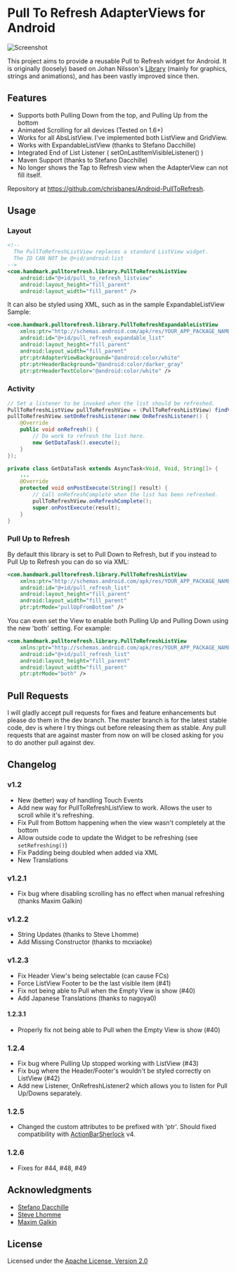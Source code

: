 # Pull To Refresh AdapterViews for Android

![Screenshot](https://github.com/chrisbanes/Android-PullToRefresh/raw/master/header_graphic.png)

This project aims to provide a reusable Pull to Refresh widget for Android. It is originally (loosely) based on Johan Nilsson's [Library](https://github.com/johannilsson/android-pulltorefresh) (mainly for graphics, strings and animations), and has been vastly improved since then.

## Features

 * Supports both Pulling Down from the top, and Pulling Up from the bottom
 * Animated Scrolling for all devices (Tested on 1.6+)
 * Works for all AbsListView. I've implemented both ListView and GridView.
 * Works with ExpandableListView (thanks to Stefano Dacchille)
 * Integrated End of List Listener ( setOnLastItemVisibleListener() )
 * Maven Support (thanks to Stefano Dacchille)
 * No longer shows the Tap to Refresh view when the AdapterView can not fill itself.

Repository at <https://github.com/chrisbanes/Android-PullToRefresh>.

## Usage

### Layout

``` xml
<!--
  The PullToRefreshListView replaces a standard ListView widget.
  The ID CAN NOT be @+id/android:list
-->
<com.handmark.pulltorefresh.library.PullToRefreshListView
    android:id="@+id/pull_to_refresh_listview"
    android:layout_height="fill_parent"
    android:layout_width="fill_parent" />
```

It can also be styled using XML, such as in the sample ExpandableListView Sample:

``` xml
<com.handmark.pulltorefresh.library.PullToRefreshExpandableListView
    xmlns:ptr="http://schemas.android.com/apk/res/YOUR_APP_PACKAGE_NAME"
    android:id="@+id/pull_refresh_expandable_list"
    android:layout_height="fill_parent"
    android:layout_width="fill_parent"
    ptr:ptrAdapterViewBackground="@android:color/white"
    ptr:ptrHeaderBackground="@android:color/darker_gray"
    ptr:ptrHeaderTextColor="@android:color/white" />
```

### Activity

``` java
// Set a listener to be invoked when the list should be refreshed.
PullToRefreshListView pullToRefreshView = (PullToRefreshListView) findViewById(R.id.pull_to_refresh_listview);
pullToRefreshView.setOnRefreshListener(new OnRefreshListener() {
    @Override
    public void onRefresh() {
        // Do work to refresh the list here.
        new GetDataTask().execute();
    }
});

private class GetDataTask extends AsyncTask<Void, Void, String[]> {
    ...
    @Override
    protected void onPostExecute(String[] result) {
        // Call onRefreshComplete when the list has been refreshed.
        pullToRefreshView.onRefreshComplete();
        super.onPostExecute(result);
    }
}
```


### Pull Up to Refresh

By default this library is set to Pull Down to Refresh, but if you instead to Pull Up to Refresh you can do so via XML:

``` xml
<com.handmark.pulltorefresh.library.PullToRefreshListView
    xmlns:ptr="http://schemas.android.com/apk/res/YOUR_APP_PACKAGE_NAME"
    android:id="@+id/pull_refresh_list"
    android:layout_height="fill_parent"
    android:layout_width="fill_parent"
    ptr:ptrMode="pullUpFromBottom" />
```

You can even set the View to enable both Pulling Up and Pulling Down using the new 'both' setting. For example:

``` xml
<com.handmark.pulltorefresh.library.PullToRefreshListView
    xmlns:ptr="http://schemas.android.com/apk/res/YOUR_APP_PACKAGE_NAME"
    android:id="@+id/pull_refresh_list"
    android:layout_height="fill_parent"
    android:layout_width="fill_parent"
    ptr:ptrMode="both" />
```

## Pull Requests

I will gladly accept pull requests for fixes and feature enhancements but please do them in the dev branch. The master branch is for the latest stable code,  dev is where I try things out before releasing them as stable. Any pull requests that are against master from now on will be closed asking for you to do another pull against dev.

## Changelog

### v1.2

* New (better) way of handling Touch Events
* Add new way for PullToRefreshListView to work. Allows the user to scroll while it's refreshing.
* Fix Pull from Bottom happening when the view wasn't completely at the bottom
* Allow outside code to update the Widget to be refreshing (see `setRefreshing()`)
* Fix Padding being doubled when added via XML
* New Translations

### v1.2.1

* Fix bug where disabling scrolling has no effect when manual refreshing (thanks Maxim Galkin)

### v1.2.2

* String Updates (thanks to Steve Lhomme)
* Add Missing Constructor (thanks to mcxiaoke)

### v1.2.3

* Fix Header View's being selectable (can cause FCs)
* Force ListView Footer to be the last visible item (#41)
* Fix not being able to Pull when the Empty View is show (#40)
* Add Japanese Translations (thanks to nagoya0)

#### 1.2.3.1

* Properly fix not being able to Pull when the Empty View is show (#40)

### 1.2.4

* Fix bug where Pulling Up stopped working with ListView (#43)
* Fix bug where the Header/Footer's wouldn't be styled correctly on ListView (#42)
* Add new Listener, OnRefreshListener2 which allows you to listen for Pull Up/Downs separately.

### 1.2.5

* Changed the custom attributes to be prefixed with 'ptr'. Should fixed compatibility with [ActionBarSherlock](http://actionbarsherlock.com) v4.

### 1.2.6

* Fixes for #44, #48, #49

## Acknowledgments

* [Stefano Dacchille](https://github.com/stefanodacchille)
* [Steve Lhomme](https://github.com/robUx4)
* [Maxim Galkin](https://github.com/mgalkin)


## License

Licensed under the [Apache License, Version 2.0](http://www.apache.org/licenses/LICENSE-2.0.html)
